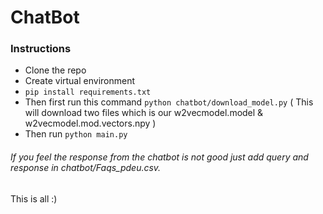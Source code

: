 # ChatBot

### Instructions

- Clone the repo
- Create virtual environment 
- `pip install requirements.txt`
- Then first run this command `python chatbot/download_model.py`
   ( This will download two files which is our w2vecmodel.model & w2vecmodel.mod.vectors.npy )
- Then run `python main.py`

###### If you feel the response from the chatbot is not good just add query and response in chatbot/Faqs_pdeu.csv.

This is all :)
